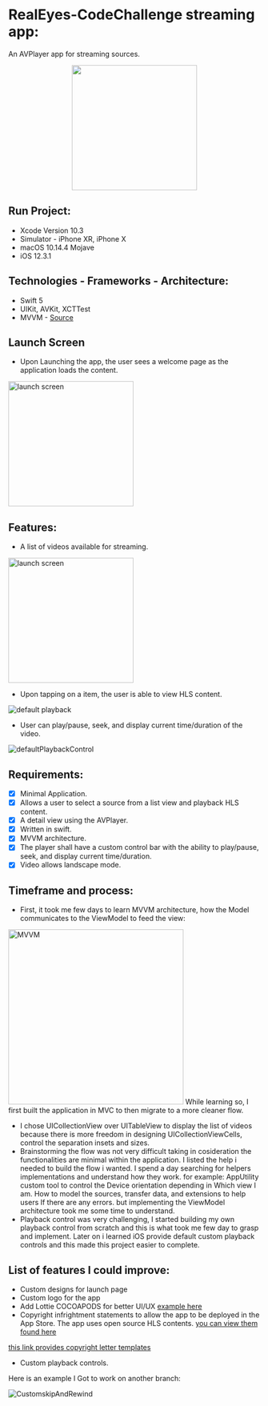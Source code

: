 # RealEyes-CodeChallenge streaming app:
 An AVPlayer app for streaming sources.
<p align="center">
  <img width="250" src="https://user-images.githubusercontent.com/43827399/63911861-0b8f1480-c9e9-11e9-973d-fb08c1db05f8.png" />
</p>

## Run Project:
- Xcode Version 10.3
- Simulator - iPhone XR, iPhone X
- macOS 10.14.4 Mojave
- iOS 12.3.1

## Technologies - Frameworks - Architecture:
- Swift 5
- UIKit, AVKit, XCTTest
- MVVM - [Source](https://www.youtube.com/watch?v=n06RE9A_8Ks&t=752s)

## Launch Screen
- Upon Launching the app, the user sees a welcome page as the application loads the content.

<img width="250" alt="launch screen" src="https://user-images.githubusercontent.com/43827399/63910754-3b3c1d80-c9e5-11e9-8573-1386bdc69c6a.png">

## Features:
- A list of videos available for streaming.

<img width="250" alt="launch screen" src="https://user-images.githubusercontent.com/43827399/63914533-c1119600-c9f0-11e9-83e8-25da94b33881.png">

- Upon tapping on a item, the user is able to view HLS content.

![default playback](https://user-images.githubusercontent.com/43827399/63915108-5d886800-c9f2-11e9-9410-4e658c8cfb4d.gif)

- User can play/pause, seek, and display current time/duration of the video.

![defaultPlaybackControl](https://user-images.githubusercontent.com/43827399/63915591-aa207300-c9f3-11e9-8ac6-7dca8087c86a.gif)

## Requirements:
- [x] Minimal Application. 
- [x] Allows a user to select a source from a list view and playback HLS content. 
- [x] A detail view using the AVPlayer. 
- [x] Written in swift.
- [x] MVVM architecture. 
- [x] The player shall have a custom control bar with the ability to play/pause, seek, and display current time/duration.
- [x] Video allows landscape mode.

## Timeframe and process:
- First, it took me few days to learn MVVM architecture, how the Model communicates to the ViewModel to feed the view:
<img width="350" alt="MVVM" src="https://user-images.githubusercontent.com/43827399/63966464-922f0a80-ca58-11e9-9d65-40dc4e357a6e.jpg">
While learning so, I first built the application in MVC to then migrate to a more cleaner flow. 

- I chose UICollectionView over UITableView to display the list of videos because there is more freedom in designing
UICollectionViewCells, control the separation insets and sizes.
- Brainstorming the flow was not very difficult taking in cosideration the functionalities are minimal within the application.
I listed the help i needed to build the flow i wanted. I spend a day searching for helpers implementations and understand how they work. for example:
 AppUtility custom tool to control the Device orientation depending in Which view I am.
 How to model the sources, transfer data, and extensions to help users If there are any errors.
but implementing the ViewModel architecture took me some time to understand.
- Playback control was very challenging, I started building my own playback control from scratch and this is what took me few day to grasp and implement. Later on i learned iOS provide default custom playback controls and this made this project easier to complete.

## List of features I could improve:
- Custom designs for launch page
- Custom logo for the app
- Add Lottie COCOAPODS for better UI/UX [example here](https://airbnb.io/lottie/#/)
- Copyright infrightment statements to allow the app to be deployed in the App Store.
The app uses open source HLS contents. [you can view them found here](https://github.com/bengarney/list-of-streams/blob/master/README.md)

[this link provides copyright letter templates](https://www.upcounsel.com/licensing-agreement)

- Custom playback controls. 

Here is an example I Got to work on another branch:

![CustomskipAndRewind](https://user-images.githubusercontent.com/43827399/63915695-e8b62d80-c9f3-11e9-8243-8e53fe1019f9.gif)

